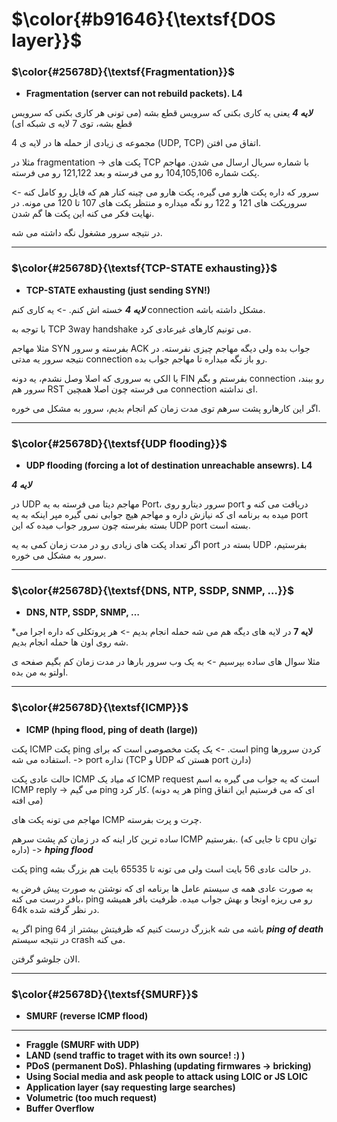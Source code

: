 $\color{#b91646}{\textsf{DOS layer}}$
======================================

### $\color{#25678D}{\textsf{Fragmentation}}$

- **Fragmentation (server can not rebuild packets). L4**

***لایه 4***
یعنی یه کاری بکنی که سرویس قطع بشه (می تونی هر کاری بکنی که سرویس قطع بشه، توی 7 لایه ی شبکه ای)

مجموعه ی زیادی از حمله ها در لایه ی 4 (UDP, TCP) اتفاق می افتن.

مثلا در fragmentation -> پکت های TCP با شماره سریال ارسال می شدن. مهاجم پکت شماره 104,105,106 رو می فرسته و بعد 121,122 رو می فرسته.

سرور که داره پکت هارو می گیره، پکت هارو می چینه کنار هم که فایل رو کامل کنه -> سرورپکت های 121 و 122 رو نگه میداره و منتظر پکت های 107 تا 120 می مونه. در نهایت فکر می کنه این پکت ها گم شدن.

در نتیجه سرور مشغول نگه داشته می شه.

______________________________
### $\color{#25678D}{\textsf{TCP-STATE exhausting}}$
- **TCP-STATE exhausting (just sending SYN!)**

***لایه 4***
خسته اش کنم. -> یه کاری کنم connection مشکل داشته باشه.

با توجه به TCP 3way handshake می تونیم کارهای غیرعادی کرد. 

مثلا مهاجم SYN بفرسته و سرور ACK جواب بده ولی دیگه مهاجم چیزی نفرسته. در نتیجه سرور یه مدتی connection رو باز نگه میداره تا مهاجم جواب بده.

یا الکی به سروری که اصلا وصل نشدم، یه دونه FIN بفرستم و بگم connection رو ببند، سرور هم RST می فرسته چون اصلا همچین connection ای نداشته.

اگر این کارهارو پشت سرهم توی مدت زمان کم انجام بدیم، سرور به مشکل می خوره.

_____________________
### $\color{#25678D}{\textsf{UDP flooding}}$
- **UDP flooding (forcing a lot of destination unreachable ansewrs). L4**

***لایه 4***

در UDP مهاجم دیتا می فرسته به یه Port، سرور دیتارو روی port دریافت می کنه و میده به برنامه ای که نیازش داره و مهاجم هیچ جوابی نمی گیره مپر اینکه به یه port بسته بفرسته  چون سرور جواب میده که این UDP port بسته است.

اگر تعداد پکت های زیادی رو در مدت زمان کمی به یه port بسته در UDP بفرستیم، سرور به مشکل می خوره.

_________________________
### $\color{#25678D}{\textsf{DNS, NTP, SSDP, SNMP, …}}$
- **DNS, NTP, SSDP, SNMP, …**

***لایه 7**
در لایه های دیگه هم می شه حمله انجام بدیم -> هر پروتکلی که داره اجرا می شه روی اون ها حمله انجام بدیم.

مثلا سوال های ساده بپرسیم -> به یک وب سرور بارها در مدت زمان کم بگیم صفحه ی اولتو به من بده.
__________________________
### $\color{#25678D}{\textsf{ICMP}}$
- **ICMP (hping flood, ping of death (large))**

پکت ICMP پکت ping است. -> یک پکت مخصوصی است که برای ping کردن سرورها استفاده می شه. -> port نداره (TCP و UDP هستن که port دارن)


حالت عادی پکت ICMP که میاد یک ICMP request است که یه جواب می گیره به اسم ICMP reply -> می گیم ping کار کرد. (هر یه دونه ping ای که می فرستیم این اتفاق می افته)

مهاجم می تونه پکت های ICMP چرت و پرت بفرسته.

ساده ترین کار اینه که در زمان کم پشت سرهم ICMP بفرستیم. (تا جایی که cpu توان داره) -> ***hping flood***


پکت ping در حالت عادی 56 بایت است ولی می تونه تا 65535 بایت هم بزرگ بشه. 

به صورت عادی همه ی سیستم عامل ها برنامه ای که نوشتن به صورت پیش فرض یه بافر درست می کنه، ping رو می ریزه اونجا و بهش جواب میده. ظرفیت بافر همیشه 64k در نظر گرفته شده.

اگر یه ping بزرگ درست کنیم که ظرفیتش بیشتر از 64k باشه می شه ***ping of death*** در نتیجه سیستم crash می کنه.

الان جلوشو گرفتن.
_______________
### $\color{#25678D}{\textsf{SMURF}}$
- **SMURF (reverse ICMP flood)**


_______________________
- **Fraggle (SMURF with UDP)**
- **LAND (send traffic to traget with its own source! :) )**
- **PDoS (permanent DoS). Phlashing (updating firmwares -> bricking)**
- **Using Social media and ask people to attack using LOIC or JS LOIC**
- **Application layer (say requesting large searches)**
- **Volumetric (too much request)**
- **Buffer Overflow**


